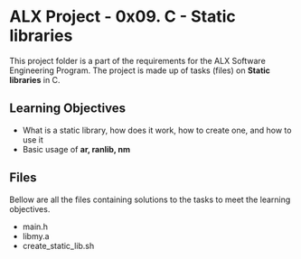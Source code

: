
# ALX Project - 0x09. C - Static libraries

This project folder is a part of the requirements for the ALX Software Engineering Program.
The project is made up of tasks (files) on **Static libraries** in C.

## Learning Objectives

* What is a static library, how does it work, how to create one, and how to use it
* Basic usage of **ar, ranlib, nm**

## Files

Bellow are all the files containing solutions to the tasks to meet the learning objectives.

* main.h
* libmy.a
* create_static_lib.sh
